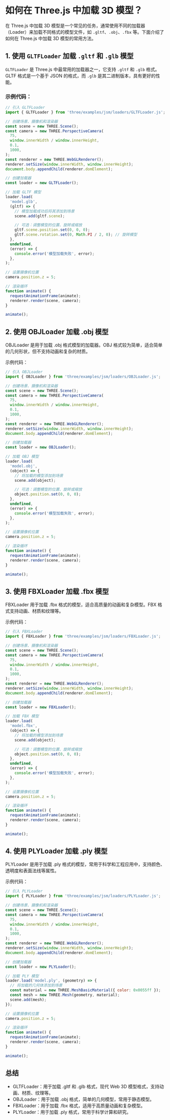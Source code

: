 # 如何在 Three.js 中加载 3D 模型？

在 Three.js 中加载 3D 模型是一个常见的任务，通常使用不同的加载器（Loader）来加载不同格式的模型文件，如 `.gltf`、`.obj`、`.fbx` 等。下面介绍了如何在 Three.js 中加载 3D 模型的常用方法。

## 1. 使用 `GLTFLoader` 加载 `.gltf` 和 `.glb` 模型

`GLTFLoader` 是 Three.js 中最常用的加载器之一，它支持 `.gltf` 和 `.glb` 格式。GLTF 格式是一个基于 JSON 的格式，而 `.glb` 是其二进制版本，具有更好的性能。

### 示例代码：

```javascript
// 引入 GLTFLoader
import { GLTFLoader } from 'three/examples/jsm/loaders/GLTFLoader.js';

// 创建场景、摄像机和渲染器
const scene = new THREE.Scene();
const camera = new THREE.PerspectiveCamera(
  75,
  window.innerWidth / window.innerHeight,
  0.1,
  1000,
);
const renderer = new THREE.WebGLRenderer();
renderer.setSize(window.innerWidth, window.innerHeight);
document.body.appendChild(renderer.domElement);

// 创建加载器
const loader = new GLTFLoader();

// 加载 GLTF 模型
loader.load(
  'model.glb',
  (gltf) => {
    // 模型加载成功后将其添加到场景
    scene.add(gltf.scene);

    // 可选：调整模型的位置、旋转或缩放
    gltf.scene.position.set(0, 0, 0);
    gltf.scene.rotation.set(0, Math.PI / 2, 0); // 旋转模型
  },
  undefined,
  (error) => {
    console.error('模型加载失败', error);
  },
);

// 设置摄像机位置
camera.position.z = 5;

// 渲染循环
function animate() {
  requestAnimationFrame(animate);
  renderer.render(scene, camera);
}

animate();
```

## 2. 使用 OBJLoader 加载 .obj 模型

OBJLoader 是用于加载 .obj 格式模型的加载器。OBJ 格式较为简单，适合简单的几何形状，但不支持动画和复杂的材质。

示例代码：

```javascript
// 引入 OBJLoader
import { OBJLoader } from 'three/examples/jsm/loaders/OBJLoader.js';

// 创建场景、摄像机和渲染器
const scene = new THREE.Scene();
const camera = new THREE.PerspectiveCamera(
  75,
  window.innerWidth / window.innerHeight,
  0.1,
  1000,
);
const renderer = new THREE.WebGLRenderer();
renderer.setSize(window.innerWidth, window.innerHeight);
document.body.appendChild(renderer.domElement);

// 创建加载器
const loader = new OBJLoader();

// 加载 OBJ 模型
loader.load(
  'model.obj',
  (object) => {
    // 将加载的模型添加到场景
    scene.add(object);

    // 可选：调整模型的位置、旋转或缩放
    object.position.set(0, 0, 0);
  },
  undefined,
  (error) => {
    console.error('模型加载失败', error);
  },
);

// 设置摄像机位置
camera.position.z = 5;

// 渲染循环
function animate() {
  requestAnimationFrame(animate);
  renderer.render(scene, camera);
}

animate();
```

## 3. 使用 FBXLoader 加载 .fbx 模型

FBXLoader 用于加载 .fbx 格式的模型，适合高质量的动画和复杂模型。FBX 格式支持动画、材质和纹理等。

示例代码：

```javascript
// 引入 FBXLoader
import { FBXLoader } from 'three/examples/jsm/loaders/FBXLoader.js';

// 创建场景、摄像机和渲染器
const scene = new THREE.Scene();
const camera = new THREE.PerspectiveCamera(
  75,
  window.innerWidth / window.innerHeight,
  0.1,
  1000,
);
const renderer = new THREE.WebGLRenderer();
renderer.setSize(window.innerWidth, window.innerHeight);
document.body.appendChild(renderer.domElement);

// 创建加载器
const loader = new FBXLoader();

// 加载 FBX 模型
loader.load(
  'model.fbx',
  (object) => {
    // 将加载的模型添加到场景
    scene.add(object);

    // 可选：调整模型的位置、旋转或缩放
    object.position.set(0, 0, 0);
  },
  undefined,
  (error) => {
    console.error('模型加载失败', error);
  },
);

// 设置摄像机位置
camera.position.z = 5;

// 渲染循环
function animate() {
  requestAnimationFrame(animate);
  renderer.render(scene, camera);
}

animate();
```

## 4. 使用 PLYLoader 加载 .ply 模型

PLYLoader 是用于加载 .ply 格式的模型，常用于科学和工程应用中，支持颜色、透明度和表面法线等属性。

示例代码：

```js
// 引入 PLYLoader
import { PLYLoader } from 'three/examples/jsm/loaders/PLYLoader.js';

// 创建场景、摄像机和渲染器
const scene = new THREE.Scene();
const camera = new THREE.PerspectiveCamera(
  75,
  window.innerWidth / window.innerHeight,
  0.1,
  1000,
);
const renderer = new THREE.WebGLRenderer();
renderer.setSize(window.innerWidth, window.innerHeight);
document.body.appendChild(renderer.domElement);

// 创建加载器
const loader = new PLYLoader();

// 加载 PLY 模型
loader.load('model.ply', (geometry) => {
  // 将加载的几何体添加到场景
  const material = new THREE.MeshBasicMaterial({ color: 0x0055ff });
  const mesh = new THREE.Mesh(geometry, material);
  scene.add(mesh);
});

// 设置摄像机位置
camera.position.z = 5;

// 渲染循环
function animate() {
  requestAnimationFrame(animate);
  renderer.render(scene, camera);
}

animate();
```

## 总结

- GLTFLoader：用于加载 .gltf 和 .glb 格式，现代 Web 3D 模型格式，支持动画、材质、纹理等。
- OBJLoader：用于加载 .obj 格式，简单的几何模型，常用于静态模型。
- FBXLoader：用于加载 .fbx 格式，适用于高质量动画和复杂模型。
- PLYLoader：用于加载 .ply 格式，常用于科学计算和研究。
